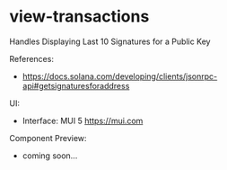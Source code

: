 # view-transactions

Handles Displaying Last 10 Signatures for a Public Key

References:
- https://docs.solana.com/developing/clients/jsonrpc-api#getsignaturesforaddress

UI: 
- Interface: MUI 5 https://mui.com

Component Preview:
- coming soon...
